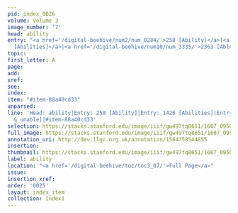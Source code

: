 ```yaml
---
pid: index_0026
volume: Volume 3
image_number: '7'
head: ability
entry: "<a href='/digital-beehive/num2/num_0284/'>258 [Ability]</a>|<a href='/digital-beehive/num6/num_2069/'>1426
  [Abilities]</a>|<a href='/digital-beehive/num10/num_3335/'>2363 [Able & unable]</a>"
topic:
first_letter: A
page:
add:
xref:
see:
index:
item: "#item-88a40cd33"
unparsed:
line: 'Head: ability|Entry: 258 [Ability]|Entry: 1426 [Abilities]|Entry: 2363 [Able
  & unable]|#item-88a40cd33'
selection: https://stacks.stanford.edu/image/iiif/gw497tq8651/1607_0950/178,696,720,158/full/0/default.jpg
full_image: https://stacks.stanford.edu/image/iiif/gw497tq8651/1607_0950/full/full/0/default.jpg
annotation_uri: http://dev.llgc.org.uk/annotation/1564758544855
insertion:
thumbnail: https://stacks.stanford.edu/image/iiif/gw497tq8651/1607_0950/178,696,720,158/150,/0/default.jpg
label: ability
location: "<a href='/digital-beehive/toc/toc3_07/'>Full Page</a>"
issue:
insertion_xref:
order: '0025'
layout: index_item
collection: index1
---
```

